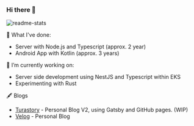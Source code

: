 ### Hi there 👋

![readme-stats](https://github-readme-stats.vercel.app/api?username=turastory&count_private=true&show_icons=true)

🐾 What I've done:

- Server with Node.js and Typescript (approx. 2 year)
- Android App with Kotlin (approx. 3 years)

🔭 I’m currently working on:

- Server side development using NestJS and Typescript within EKS
- Experimenting with Rust

🖋 Blogs

- [Turastory](https://blog.turastory.com) - Personal Blog V2, using Gatsby and GitHub pages. (WIP)
- [Velog](https://velog.io/@tura) - Personal Blog

<!--
**turastory/turastory** is a ✨ _special_ ✨ repository because its `README.md` (this file) appears on your GitHub profile.

Here are some ideas to get you started:

- 🔭 I’m currently working on ...
- 🌱 I’m currently learning ...
- 👯 I’m looking to collaborate on ...
- 🤔 I’m looking for help with ...
- 💬 Ask me about ...
- 📫 How to reach me: ...
- 😄 Pronouns: ...
- ⚡ Fun fact: ...
-->
